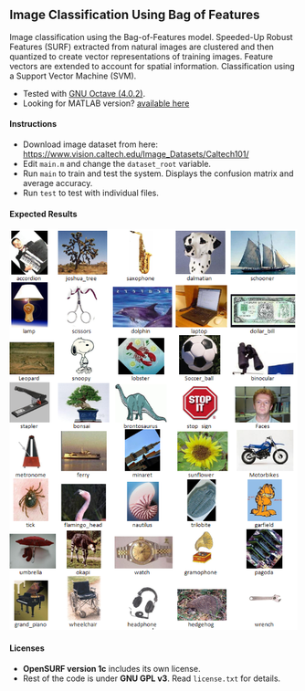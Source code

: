 ## Image Classification Using Bag of Features

Image classification using the Bag-of-Features model. Speeded-Up Robust Features (SURF) extracted from natural images are clustered and then quantized to create vector representations of training images. Feature vectors are extended to account for spatial information. Classification using a Support Vector Machine (SVM).

- Tested with [GNU Octave (4.0.2)](https://www.gnu.org/software/octave/).
- Looking for MATLAB version? [available here](https://github.com/saikatbsk/daily-dose-of-code/tree/master/MachineLearning/02_BoF)

#### Instructions

- Download image dataset from here: https://www.vision.caltech.edu/Image_Datasets/Caltech101/
- Edit `main.m` and change the `dataset_root` variable.
- Run `main` to train and test the system. Displays the confusion matrix and average accuracy.
- Run `test` to test with individual files.

#### Expected Results
![alt text](img/01.png)

#### Licenses
- **OpenSURF version 1c** includes its own license.
- Rest of the code is under **GNU GPL v3**. Read `license.txt` for details.
